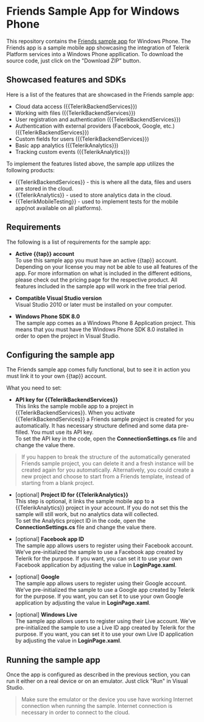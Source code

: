Friends Sample App for Windows Phone
=============================
This repository contains the [Friends sample app](http://docs.telerik.com/platform/backend-services/samples/friends/friends-sample) for Windows Phone. The Friends app is a sample mobile app showcasing the integration of Telerik Platform services into a Windows Phone appllication. To download the source code, just click on the "Download ZIP" button.

## Showcased features and SDKs

Here is a list of the features that are showcased in the Friends sample app:

- Cloud data access ({{TelerikBackendServices}})
- Working with files ({{TelerikBackendServices}})
- User registration and authentication ({{TelerikBackendServices}})
- Authentication with external providers (Facebook, Google, etc.) ({{TelerikBackendServices}})
- Custom fields for users ({{TelerikBackendServices}})
- Basic app analytics ({{TelerikAnalytics}})
- Tracking custom events ({{TelerikAnalytics}})

To implement the features listed above, the sample app utilizes the following products:

- {{TelerikBackendServices}} - this is where all the data, files and users are stored in the cloud.
- {{TelerikAnalytics}} - used to store analytics data in the cloud.
- {{TelerikMobileTesting}} - used to implement tests for the mobile app(not available on all platforms).

## Requirements  

The following is a list of requirements for the sample app:

- **Active {{tap}} account**  
To use this sample app you must have an active {{tap}} account. Depending on your license you may not be able to use all features of the app. For more information on what is included in the different editions, please check out the pricing page for the respective product. All features included in the sample app will work in the free trial period.

- **Compatible Visual Studio version**  
Visual Studio 2010 or later must be installed on your computer.

- **Windows Phone SDK 8.0**  
The sample app comes as a Windows Phone 8 Application project. This means that you must have the Windows Phone SDK 8.0 installed in order to open the project in Visual Studio.

## Configuring the sample app
The Friends sample app comes fully functional, but to see it in action you must link it to your own {{tap}} account.

What you need to set:

- **API key for {{TelerikBackendServices}}**  
This links the sample mobile app to a project in {{TelerikBackendServices}}. When you activate {{TelerikBackendServices}} a Friends sample project is created for you automatically. It has necessary structure defined and some data pre-filled. You must use its API key.  
To set the API key in the code, open the **ConnectionSettings.cs** file and change the value there.
> If you happen to break the structure of the automatically generated Friends sample project, you can delete it and a fresh instance will be created again for you automatically. Alternatively, you could create a new project and choose to start from a Friends template, instead of starting from a blank project.

- [optional] **Project ID for {{TelerikAnalytics}}**  
This step is optional, it links the sample mobile app to a {{TelerikAnalytics}} project in your account. If you do not set this the sample will still work, but no analytics data will collected.  
To set the Analytics project ID in the code, open the **ConnectionSettings.cs** file and change the value there.

- [optional] **Facebook app ID**  
The sample app allows users to register using their Facebook account. We've pre-initialized the sample to use a Facebook app created by Telerik for the purpose. If you want, you can set it to use your own Facebook application by adjusting the value in **LoginPage.xaml**.

- [optional] **Google**  
The sample app allows users to register using their Google account. We've pre-initialized the sample to use a Google app created by Telerik for the purpose. If you want, you can set it to use your own Google application by adjusting the value in **LoginPage.xaml**.

- [optional] **Windows Live**  
The sample app allows users to register using their Live account. We've pre-initialized the sample to use a Live ID app created by Telerik for the purpose. If you want, you can set it to use your own Live ID application by adjusting the value in **LoginPage.xaml**.

## Running the sample app
Once the app is configured as described in the previous section, you can run it either on a real device or on an emulator. Just click "Run" in Visual Studio.

> Make sure the emulator or the device you use have working Internet connection when running the sample. Internet connection is necessary in order to connect to the cloud.



